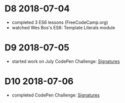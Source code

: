 # D8 2018-07-04

- completed 3 ES6 lessons (FreeCodeCamp.org)
- watched Wes Bos's ES6: Template Literals module

# D9 2018-07-05

- started work on July CodePen Challenge: [Signatures](https://codepen.io/digilou/pen/ZRdpQY)

# D10 2018-07-06

- completed CodePen Challenge: [Signatures](https://codepen.io/digilou/pen/ZRdpQY)
